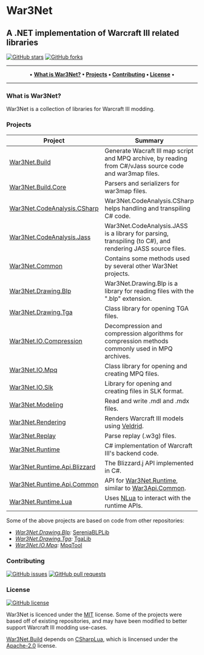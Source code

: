# War3Net
## A .NET implementation of Warcraft III related libraries

[![GitHub stars](https://img.shields.io/github/stars/Drake53/War3Net.svg)](https://github.com/Drake53/War3Net/stargazers)
[![GitHub forks](https://img.shields.io/github/forks/Drake53/War3Net.svg)](https://github.com/Drake53/War3Net/network/members)

---

<p align="center">
  •
  <b>
  <a href="#what-is-war3net">What is War3Net?</a> •
  <a href="#projects">Projects</a> •
  <a href="#contributing">Contributing</a> •
  <a href="#license">License</a>
  </b>
  •
</p>

---

### What is War3Net?

War3Net is a collection of libraries for Warcraft III modding.

### Projects

| Project                       | Summary                                                                                                   | NuGet                         |
| ----------------------------- | --------------------------------------------------------------------------------------------------------- | ----------------------------- |
| [War3Net.Build]               | Generate Wacraft III map script and MPQ archive, by reading from C#/vJass source code and war3map files.  | [![VBuild]][PBuild]           |
| [War3Net.Build.Core]          | Parsers and serializers for war3map files.                                                                | [![VBuildCore]][PBuildCore]   |
| [War3Net.CodeAnalysis.CSharp] | War3Net.CodeAnalysis.CSharp helps handling and transpiling C# code.                                       | [![VCodeCSharp]][PCodeCSharp] |
| [War3Net.CodeAnalysis.Jass]   | War3Net.CodeAnalysis.JASS is a library for parsing, transpiling (to C#), and rendering JASS source files. | [![VCodeJass]][PCodeJass]     |
| [War3Net.Common]              | Contains some methods used by several other War3Net projects.                                             | [![VCommon]][PCommon]         |
| [War3Net.Drawing.Blp]         | War3Net.Drawing.Blp is a library for reading files with the ".blp" extension.                             | [![VBlp]][PBlp]               |
| [War3Net.Drawing.Tga]         | Class library for opening TGA files.                                                                      | *Coming soon*                 |
| [War3Net.IO.Compression]      | Decompression and compression algorithms for compression methods commonly used in MPQ archives.           | [![VCompress]][PCompress]     |
| [War3Net.IO.Mpq]              | Class library for opening and creating MPQ files.                                                         | [![VMpq]][PMpq]               |
| [War3Net.IO.Slk]              | Library for opening and creating files in SLK format.                                                     | [![VSlk]][PSlk]               |
| [War3Net.Modeling]            | Read and write .mdl and .mdx files.                                                                       | *Coming soon*                 |
| [War3Net.Rendering]           | Renders Warcraft III models using [Veldrid].                                                              | *Coming soon*                 |
| [War3Net.Replay]              | Parse replay (.w3g) files.                                                                                | *Coming soon*                 |
| [War3Net.Runtime]             | C# implementation of Warcraft III's backend code.                                                         | *Coming soon*                 |
| [War3Net.Runtime.Api.Blizzard]| The Blizzard.j API implemented in C#.                                                                     | *Coming soon*                 |
| [War3Net.Runtime.Api.Common]  | API for [War3Net.Runtime], similar to [War3Api.Common].                                                   | *Coming soon*                 |
| [War3Net.Runtime.Lua]         | Uses [NLua] to interact with the runtime APIs.                                                            | *Coming soon*                 |

Some of the above projects are based on code from other repositories:
- *[War3Net.Drawing.Blp]:* [SereniaBLPLib](https://github.com/WoW-Tools/SereniaBLPLib)
- *[War3Net.Drawing.Tga]:* [TgaLib](https://github.com/shns/TgaLib)
- *[War3Net.IO.Mpq]:* [MpqTool](https://github.com/hazzik/MpqTool)

### Contributing

[![GitHub issues](https://img.shields.io/github/issues/Drake53/War3Net.svg)](https://github.com/Drake53/War3Net/issues)
[![GitHub pull requests](https://img.shields.io/github/issues-pr/Drake53/War3Net.svg)](https://github.com/Drake53/War3Net/pulls)

### License

[![GitHub license](https://img.shields.io/github/license/Drake53/War3Net.svg)](https://github.com/Drake53/War3Net/blob/master/LICENSE)

War3Net is licenced under the [MIT](LICENSE) license.
Some of the projects were based off of existing repositories, and may have been modified to better support Warcraft III modding use-cases.

[War3Net.Build] depends on [CSharpLua], which is lincensed under the [Apache-2.0](https://github.com/Drake53/CSharp.lua/blob/master/LICENSE) license.





[CSharpLua]: https://github.com/Drake53/CSharp.lua
[NLua]: https://github.com/NLua/NLua
[Veldrid]: https://github.com/mellinoe/veldrid
[War3Api.Blizzard]: https://github.com/Drake53/War3Api/tree/master/src/War3Api.Blizzard
[War3Api.Common]: https://github.com/Drake53/War3Api/tree/master/src/War3Api.Common

[War3Net.Build]: https://github.com/Drake53/War3Net/tree/master/src/War3Net.Build
[War3Net.Build.Core]: https://github.com/Drake53/War3Net/tree/master/src/War3Net.Build.Core
[War3Net.CodeAnalysis.CSharp]: https://github.com/Drake53/War3Net/tree/master/src/War3Net.CodeAnalysis.CSharp
[War3Net.CodeAnalysis.Jass]: https://github.com/Drake53/War3Net/tree/master/src/War3Net.CodeAnalysis.Jass
[War3Net.Common]: https://github.com/Drake53/War3Net/tree/master/src/War3Net.Common
[War3Net.Drawing.Blp]: https://github.com/Drake53/War3Net/tree/master/src/War3Net.Drawing.Blp
[War3Net.Drawing.Tga]: https://github.com/Drake53/War3Net/tree/master/src/War3Net.Drawing.Tga
[War3Net.IO.Compression]: https://github.com/Drake53/War3Net/tree/master/src/War3Net.IO.Compression
[War3Net.IO.Mpq]: https://github.com/Drake53/War3Net/tree/master/src/War3Net.IO.Mpq
[War3Net.IO.Slk]: https://github.com/Drake53/War3Net/tree/master/src/War3Net.IO.Slk
[War3Net.Modeling]: https://github.com/Drake53/War3Net/tree/master/src/War3Net.Modeling
[War3Net.Rendering]: https://github.com/Drake53/War3Net/tree/master/src/War3Net.Rendering
[War3Net.Replay]: https://github.com/Drake53/War3Net/tree/master/src/War3Net.Replay
[War3Net.Runtime]: https://github.com/Drake53/War3Net/tree/master/src/War3Net.Runtime
[War3Net.Runtime.Api.Blizzard]: https://github.com/Drake53/War3Net/tree/master/src/War3Net.Runtime.Api.Blizzard
[War3Net.Runtime.Api.Common]: https://github.com/Drake53/War3Net/tree/master/src/War3Net.Runtime.Api.Common
[War3Net.Runtime.Lua]: https://github.com/Drake53/War3Net/tree/master/src/War3Net.Runtime.Lua

[PBuild]: https://www.nuget.org/packages/War3Net.Build
[PBuildCore]: https://www.nuget.org/packages/War3Net.Build.Core
[PCodeCSharp]: https://www.nuget.org/packages/War3Net.CodeAnalysis.CSharp 
[PCodeJass]: https://www.nuget.org/packages/War3Net.CodeAnalysis.Jass
[PCommon]: https://www.nuget.org/packages/War3Net.Common
[PBlp]: https://www.nuget.org/packages/War3Net.Drawing.Blp
[PTga]: https://www.nuget.org/packages/War3Net.Drawing.Tga
[PCompress]: https://www.nuget.org/packages/War3Net.IO.Compression
[PMpq]: https://www.nuget.org/packages/War3Net.IO.Mpq
[PSlk]: https://www.nuget.org/packages/War3Net.IO.Slk
[PModel]: https://www.nuget.org/packages/War3Net.Modeling
[PRender]: https://www.nuget.org/packages/War3Net.Rendering
[PReplay]: https://www.nuget.org/packages/War3Net.Replay
[PRuntime]: https://www.nuget.org/packages/War3Net.Runtime
[PBlizzardApi]: https://www.nuget.org/packages/War3Net.Runtime.Api.Blizzard
[PCommonApi]: https://www.nuget.org/packages/War3Net.Runtime.Api.Common
[PRuntimeLua]: https://www.nuget.org/packages/War3Net.Runtime.Lua

[VBuild]: https://img.shields.io/nuget/v/War3Net.Build.svg
[VBuildCore]: https://img.shields.io/nuget/v/War3Net.Build.Core.svg
[VCodeCSharp]: https://img.shields.io/nuget/v/War3Net.CodeAnalysis.CSharp.svg 
[VCodeJass]: https://img.shields.io/nuget/v/War3Net.CodeAnalysis.Jass.svg
[VCommon]: https://img.shields.io/nuget/v/War3Net.Common.svg
[VBlp]: https://img.shields.io/nuget/v/War3Net.Drawing.Blp.svg
[VTga]: https://img.shields.io/nuget/v/War3Net.Drawing.Tga.svg
[VCompress]: https://img.shields.io/nuget/v/War3Net.IO.Compression.svg
[VMpq]: https://img.shields.io/nuget/v/War3Net.IO.Mpq.svg
[VSlk]: https://img.shields.io/nuget/v/War3Net.IO.Slk.svg
[VModel]: https://img.shields.io/nuget/v/War3Net.Modeling.svg
[VRender]: https://img.shields.io/nuget/v/War3Net.Rendering.svg
[VReplay]: https://img.shields.io/nuget/v/War3Net.Replay.svg
[VRuntime]: https://img.shields.io/nuget/v/War3Net.Runtime.svg
[VBlizzardApi]: https://img.shields.io/nuget/v/War3Net.Runtime.Api.Blizzard.svg
[VCommonApi]: https://img.shields.io/nuget/v/War3Net.Runtime.Api.Common.svg
[VRuntimeLua]: https://img.shields.io/nuget/v/War3Net.Runtime.Lua.svg
